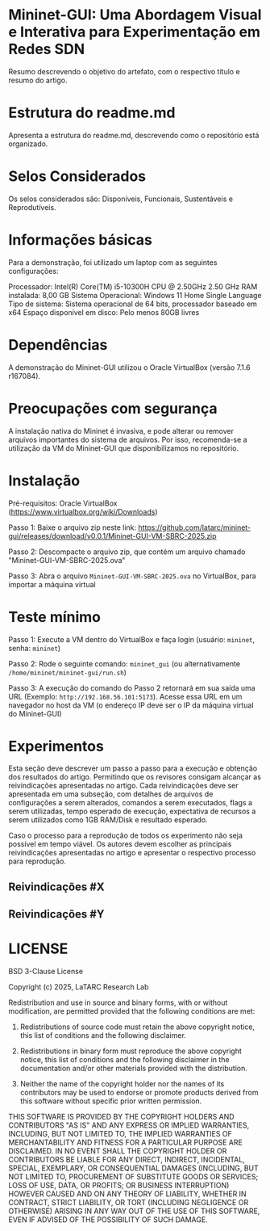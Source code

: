 # Mininet-GUI: Uma Abordagem Visual e Interativa para Experimentação em Redes SDN

Resumo descrevendo o objetivo do artefato, com o respectivo título e resumo do artigo.


# Estrutura do readme.md

Apresenta a estrutura do readme.md, descrevendo como o repositório está organizado.


# Selos Considerados

Os selos considerados são: Disponíveis, Funcionais, Sustentáveis e Reprodutíveis.


# Informações básicas

Para a demonstração, foi utilizado um laptop com as seguintes configurações:

Processador:	Intel(R) Core(TM) i5-10300H CPU @ 2.50GHz   2.50 GHz
RAM instalada:	8,00 GB
Sistema Operacional:	Windows 11 Home Single Language
Tipo de sistema:	Sistema operacional de 64 bits, processador baseado em x64
Espaço disponível em disco: Pelo menos 80GB livres


# Dependências

A demonstração do Mininet-GUI utilizou o Oracle VirtualBox (versão 7.1.6 r167084).


# Preocupações com segurança

A instalação nativa do Mininet é invasiva, e pode alterar ou remover arquivos importantes do sistema de arquivos. 
Por isso, recomenda-se a utilização da VM do Mininet-GUI que disponibilizamos no repositório.


# Instalação

Pré-requisitos: Oracle VirtualBox (<https://www.virtualbox.org/wiki/Downloads>)

Passo 1: Baixe o arquivo zip neste link: <https://github.com/latarc/mininet-gui/releases/download/v0.0.1/Mininet-GUI-VM-SBRC-2025.zip>

Passo 2: Descompacte o arquivo zip, que contém um arquivo chamado "Mininet-GUI-VM-SBRC-2025.ova"

Passo 3: Abra o arquivo `Mininet-GUI-VM-SBRC-2025.ova` no VirtualBox, para importar a máquina virtual


# Teste mínimo

Passo 1: Execute a VM dentro do VirtualBox e faça login (usuário: `mininet`, senha: `mininet`)

Passo 2: Rode o seguinte comando: `mininet_gui` (ou alternativamente `/home/mininet/mininet-gui/run.sh`)

Passo 3:  A execução do comando do Passo 2 retornará em sua saída uma URL (Exemplo: `http://192.168.56.101:5173`). Acesse essa URL em um navegador no host da VM (o endereço IP deve ser o IP da máquina virtual do Mininet-GUI)


# Experimentos

Esta seção deve descrever um passo a passo para a execução e obtenção dos resultados do artigo. Permitindo que os revisores consigam alcançar as reivindicações apresentadas no artigo. 
Cada reivindicações deve ser apresentada em uma subseção, com detalhes de arquivos de configurações a serem alterados, comandos a serem executados, flags a serem utilizadas, tempo esperado de execução, expectativa de recursos a serem utilizados como 1GB RAM/Disk e resultado esperado. 

Caso o processo para a reprodução de todos os experimento não seja possível em tempo viável. Os autores devem escolher as principais reivindicações apresentadas no artigo e apresentar o respectivo processo para reprodução.


## Reivindicações #X

## Reivindicações #Y


# LICENSE

BSD 3-Clause License

Copyright (c) 2025, LaTARC Research Lab

Redistribution and use in source and binary forms, with or without
modification, are permitted provided that the following conditions are met:

1. Redistributions of source code must retain the above copyright notice, this
   list of conditions and the following disclaimer.

2. Redistributions in binary form must reproduce the above copyright notice,
   this list of conditions and the following disclaimer in the documentation
   and/or other materials provided with the distribution.

3. Neither the name of the copyright holder nor the names of its
   contributors may be used to endorse or promote products derived from
   this software without specific prior written permission.

THIS SOFTWARE IS PROVIDED BY THE COPYRIGHT HOLDERS AND CONTRIBUTORS "AS IS"
AND ANY EXPRESS OR IMPLIED WARRANTIES, INCLUDING, BUT NOT LIMITED TO, THE
IMPLIED WARRANTIES OF MERCHANTABILITY AND FITNESS FOR A PARTICULAR PURPOSE ARE
DISCLAIMED. IN NO EVENT SHALL THE COPYRIGHT HOLDER OR CONTRIBUTORS BE LIABLE
FOR ANY DIRECT, INDIRECT, INCIDENTAL, SPECIAL, EXEMPLARY, OR CONSEQUENTIAL
DAMAGES (INCLUDING, BUT NOT LIMITED TO, PROCUREMENT OF SUBSTITUTE GOODS OR
SERVICES; LOSS OF USE, DATA, OR PROFITS; OR BUSINESS INTERRUPTION) HOWEVER
CAUSED AND ON ANY THEORY OF LIABILITY, WHETHER IN CONTRACT, STRICT LIABILITY,
OR TORT (INCLUDING NEGLIGENCE OR OTHERWISE) ARISING IN ANY WAY OUT OF THE USE
OF THIS SOFTWARE, EVEN IF ADVISED OF THE POSSIBILITY OF SUCH DAMAGE.

